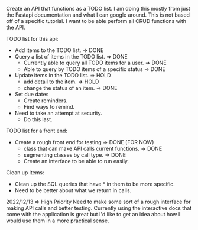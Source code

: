 Create an API that functions as a TODO list.
I am doing this mostly from just the Fastapi documentation and what I can google around.
This is not based off of a specific tutorial.
I want to be able perform all CRUD functions with the API.

TODO list for this api:
- Add items to the TODO list.                             => DONE
- Query a list of  items in the TODO list.                => DONE
    - Currently able to query all TODO items for a user.  => DONE
    - Able to query by TODO items of a specific status    => DONE
- Update items in the TODO list.                          => HOLD
    - add detail to the item.                             => HOLD
    - change the status of an item.                       => DONE
- Set due dates                                           
    - Create reminders.                                   
    - Find ways to remind.                                
- Need to take an attempt at security.                    
    - Do this last.                                       


TODO list for a front end:
- Create a rough front end for testing                    => DONE (FOR NOW)
    - class that can make API calls current functions.    => DONE
    - segmenting classes by call type.                    => DONE 
    - Create an interface to be able to run easily.       


Clean up items:
- Clean up the SQL queries that have * in them to be more specific.
- Need to be better about what we return in calls. 

2022/12/13 => High Priority
Need to make some sort of a rough interface for making API calls and better testing. Currently using the interactive docs that come with the application is great but I'd like to get an idea about how I would use them in a more practical sense.
